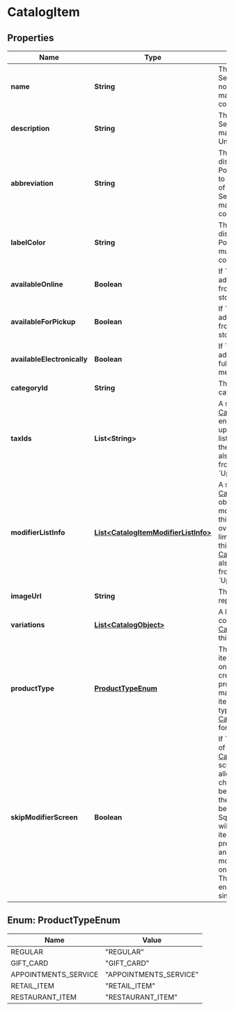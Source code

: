 
# CatalogItem

## Properties
Name | Type | Description | Notes
------------ | ------------- | ------------- | -------------
**name** | **String** | The item&#39;s name. Searchable. This field must not be empty. This field has max length of 512 Unicode code points. |  [optional]
**description** | **String** | The item&#39;s description. Searchable. This field has max length of 4096 Unicode code points. |  [optional]
**abbreviation** | **String** | The text of the item&#39;s display label in the Square Point of Sale app. Only up to the first five characters of the string are used. Searchable. This field has max length of 24 Unicode code points. |  [optional]
**labelColor** | **String** | The color of the item&#39;s display label in the Square Point of Sale app. This must be a valid hex color code. |  [optional]
**availableOnline** | **Boolean** | If &#x60;true&#x60;, the item can be added to shipping orders from the merchant&#39;s online store. |  [optional]
**availableForPickup** | **Boolean** | If &#x60;true&#x60;, the item can be added to pickup orders from the merchant&#39;s online store. |  [optional]
**availableElectronically** | **Boolean** | If &#x60;true&#x60;, the item can be added to electronically fulfilled orders from the merchant&#39;s online store. |  [optional]
**categoryId** | **String** | The ID of the item&#39;s category, if any. |  [optional]
**taxIds** | **List&lt;String&gt;** | A set of IDs indicating the [CatalogTax](#type-catalogtax)es that are enabled for this item. When updating an item, any taxes listed here will be added to the item. [CatalogTax](#type-catalogtax)es may also be added to or deleted from an item using &#x60;UpdateItemTaxes&#x60;. |  [optional]
**modifierListInfo** | [**List&lt;CatalogItemModifierListInfo&gt;**](CatalogItemModifierListInfo.md) | A set of [CatalogItemModifierListInfo](#type-catalogitemmodifierlistinfo) objects representing the modifier lists that apply to this item, along with the overrides and min and max limits that are specific to this item. [CatalogModifierList](#type-catalogmodifierlist)s may also be added to or deleted from an item using &#x60;UpdateItemModifierLists&#x60;. |  [optional]
**imageUrl** | **String** | The URL of an image representing this item. |  [optional]
**variations** | [**List&lt;CatalogObject&gt;**](CatalogObject.md) | A list of [CatalogObject](#type-catalogobject)s containing the [CatalogItemVariation](#type-catalogitemvariation)s for this item. |  [optional]
**productType** | [**ProductTypeEnum**](#ProductTypeEnum) | The product type of the item. May not be changed once an item has been created.  Only items of product type &#x60;REGULAR&#x60; may be created by this API; items with other product types are read-only. See [CatalogItemProductType](#type-catalogitemproducttype) for all possible values. |  [optional]
**skipModifierScreen** | **Boolean** | If &#x60;false&#x60;, the Square Point of Sale app will present the [CatalogItem](#type-catalogitem)&#39;s details screen immediately, allowing the merchant to choose [CatalogModifier](#type-catalogmodifier)s before adding the item to the cart.  This is the default behavior.  If &#x60;true&#x60;, the Square Point of Sale app will immediately add the item to the cart with the pre-selected modifiers, and merchants can edit modifiers by drilling down onto the item&#39;s details.  Third-party clients are encouraged to implement similar behaviors. |  [optional]


<a name="ProductTypeEnum"></a>
## Enum: ProductTypeEnum
Name | Value
---- | -----
REGULAR | &quot;REGULAR&quot;
GIFT_CARD | &quot;GIFT_CARD&quot;
APPOINTMENTS_SERVICE | &quot;APPOINTMENTS_SERVICE&quot;
RETAIL_ITEM | &quot;RETAIL_ITEM&quot;
RESTAURANT_ITEM | &quot;RESTAURANT_ITEM&quot;



